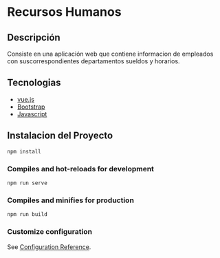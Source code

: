 #  Recursos Humanos
## Descripción
Consiste en una aplicación web que contiene informacion de empleados con suscorrespondientes departamentos sueldos y horarios.

## Tecnologias
- [vue.js](https://es.vuejs.org/v2/guide/)
- [Bootstrap](https://getbootstrap.com/docs/4.1/getting-started/introduction/)
- [Javascript](https://developer.mozilla.org/es/docs/Web/JavaScript)
## Instalacion del Proyecto
```
npm install
```

### Compiles and hot-reloads for development
```
npm run serve
```

### Compiles and minifies for production
```
npm run build
```

### Customize configuration
See [Configuration Reference](https://cli.vuejs.org/config/).
